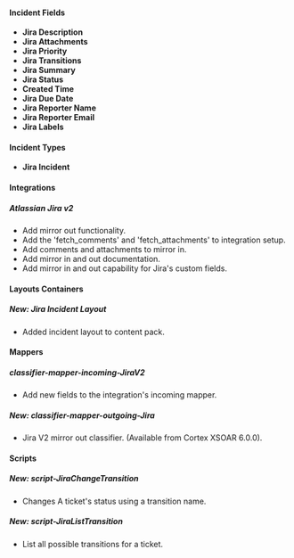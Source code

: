 
#### Incident Fields
- **Jira Description**
- **Jira Attachments**
- **Jira Priority**
- **Jira Transitions**
- **Jira Summary**
- **Jira Status**
- **Created Time**
- **Jira Due Date**
- **Jira Reporter Name**
- **Jira Reporter Email**
- **Jira Labels**

#### Incident Types
- **Jira Incident**

#### Integrations
##### Atlassian Jira v2
- Add mirror out functionality.
- Add the 'fetch_comments' and 'fetch_attachments' to integration setup.
- Add comments and attachments to mirror in.
- Add mirror in and out documentation.
- Add mirror in and out capability for Jira's custom fields.

#### Layouts Containers
##### New: Jira Incident Layout
- Added incident layout to content pack.

#### Mappers
##### classifier-mapper-incoming-JiraV2
- Add new fields to the integration's incoming mapper.
##### New: classifier-mapper-outgoing-Jira
- Jira V2 mirror out classifier. (Available from Cortex XSOAR 6.0.0).


#### Scripts
##### New: script-JiraChangeTransition
- Changes A ticket's status using a transition name.
##### New: script-JiraListTransition
- List all possible transitions for a ticket.
